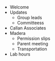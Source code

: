 - Welcome
- Updates
  - Group leads
  - Committeess
- Callan Associates
- Madera
  - Permission slips
  - Parent meeting
  - Transportation
- Lab hours